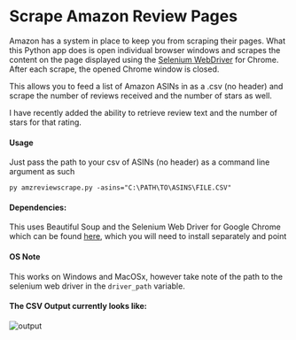 # Scrape Amazon Review Pages

Amazon has a system in place to keep you from scraping their pages. What this Python app does is open individual browser windows and scrapes
the content on the page displayed using the [Selenium WebDriver](http://www.seleniumhq.org/download/) for Chrome.
After each scrape, the opened Chrome window is closed.

This allows you to feed a list of Amazon ASINs in as a .csv (no header) and
scrape the number of reviews received and the number of stars as well.

I have recently added the ability to retrieve review text and the number of stars for that rating.

#### Usage
Just pass the path to your csv of ASINs (no header) as a command line argument as such
```
py amzreviewscrape.py -asins="C:\PATH\TO\ASINS\FILE.CSV"
```

#### Dependencies:
This uses Beautiful Soup and the Selenium Web Driver for Google Chrome
which can be found [here](https://github.com/SeleniumHQ/selenium/wiki/ChromeDriver),
which you will need to install separately and point

#### OS Note
This works on Windows and MacOSx, however take note of the path to the
selenium web driver in the `driver_path` variable.

#### The CSV Output currently looks like:

![output][screenshot]

[screenshot]: https://github.com/aflansburg/amzreviewsscrape/blob/master/scrape-output.png "CSV Output Screen Shot"

